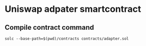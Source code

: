 # Uniswap adpater smartcontract

## Compile contract command
`
solc --base-path=$(pwd)/contracts contracts/adapter.sol
`